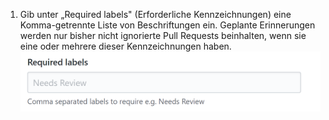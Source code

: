 1. Gib unter „Required labels" (Erforderliche Kennzeichnungen) eine Komma-getrennte Liste von Beschriftungen ein. Geplante Erinnerungen werden nur bisher nicht ignorierte Pull Requests beinhalten, wenn sie eine oder mehrere dieser Kennzeichnungen haben. ![Feld „Required labels" (Benötigte Kennzeichnungen)](/assets/images/help/settings/scheduled-reminders-required-labels-field.png)
